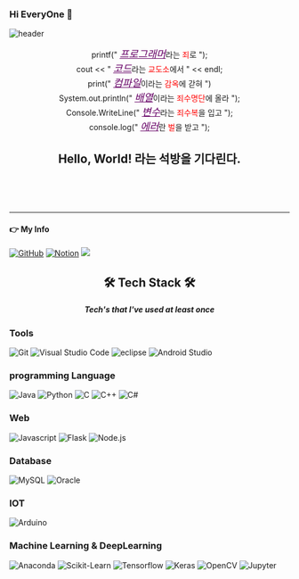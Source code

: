### Hi EveryOne 👋
![header](https://capsule-render.vercel.app/api?type=waving&color=timeGradient&height=300&section=header&text=SeungMin's%20Github&fontSize=90&animation=scaleIn)
<!--
**hongseungmn/hongseungmn** is a ✨ _special_ ✨ repository because its `README.md` (this file) appears on your GitHub profile.

Here are some ideas to get you started:

- 🔭 I’m currently working on ...
- 🌱 I’m currently learning ...
- 👯 I’m looking to collaborate on ...
- 🤔 I’m looking for help with ...
- 💬 Ask me about ...
- 📫 How to reach me: ...
- 😄 Pronouns: ...
- ⚡ Fun fact: ...
-->

<style>
  #value1 {
  color:#660066;
  font-size:18px;
  text-decoration:underline;
  font-style:Italic;
  }
  #value2 {
  color:red;
  }
</style>
<p align="center">
  printf(" <span id = "value1">프로그래머</span>라는 
  <span id ="value2">죄</span>로 ");<br> cout << " <span id ="value1">코드</span>라는 
  <span id ="value2">교도소</span>에서 " << endl;<br>
  print(" <span id ="value1">컴파일</span>이라는 <span id ="value2">감옥</span>에 갇혀 ")<br>
  System.out.println(" <span id ="value1">배열</span>이라는 <span id ="value2">죄수명단</span>에 올라 ");<br>
  Console.WriteLine(" <span id ="value1">변수</span>라는 <span id ="value2">죄수복</span>을 입고 ");<br>
  console.log(" <span id ="value1">에러</span>란 <span id ="value2">벌</span>을 받고 ");<br>
  <h2 align="center">Hello, World! 라는 석방을 기다린다.</h2><br><br><br>
</p>


<hr>
<h4>👉 My Info</h4>
<a href = "https://github.com/hisumin46"><img alt="GitHub" src ="https://img.shields.io/badge/GitHub-181717.svg?&style=flat-square&logo=GitHub&logoColor=white"/></a> <a href = "https://flaxen-fruitadens-6ff.notion.site/AI-f8c98596893d4064bb299c95878e92b5"><img alt="Notion" src ="https://img.shields.io/badge/Notion-white.svg?&style=flat-square&logo=Notion&logoColor=black"/></a> <a href="[mailto:https://www.notion.so/AI-f8c98596893d4064bb299c95878e92b5]"> <img src="https://img.shields.io/badge/sem50000@naver.com-green?style=flat-square&logo=Naver&logoColor=white&link=mailto:sem50000@naver.com"></a>





<h2 align="center">🛠 Tech Stack 🛠</h2>
<h5 align="center">Tech's that I've used at least once</h5>

<h3> Tools</h3>
<p><img  alt="Git" src ="https://img.shields.io/badge/Git-F05032.svg?&style=flat-square&logo=Git&logoColor=white"/> <img  alt="Visual Studio Code" src ="https://img.shields.io/badge/VScode-007ACC.svg?&style=flat-square&logo=Visual Studio Code&logoColor=white"/> <img  alt="eclipse" src ="https://img.shields.io/badge/Eclipse IDE-2C2255.svg?&style=flat-square&logo=eclipse&logoColor=white"/> <img  alt="Android Studio" src ="https://img.shields.io/badge/Android Studio-3DDC84.svg?&style=flat-square&logo=Android Studio&logoColor=white"/> </p>

<h3>programming Language</h3>
<p> <img  alt="Java" src ="https://img.shields.io/badge/Java-607078.svg?&style=flat-square&logo=Java&logoColor=white"/> <img  alt="Python" src ="https://img.shields.io/badge/Python-3776AB.svg?&style=flat-square&logo=Python&logoColor=white"/> <img  alt="C" src ="https://img.shields.io/badge/C-A8B9CC.svg?&style=flat-square&logo=C&logoColor=white"/> <img  alt="C++" src ="https://img.shields.io/badge/C++-00599C.svg?&style=flat-square&logo=C++&logoColor=white"/> <img  alt="C#" src ="https://img.shields.io/badge/C Sharp-239120.svg?&style=flat-square&logo=C#&logoColor=white"/></p>

<h3> Web </h3>
<p><img  alt="Javascript" src ="https://img.shields.io/badge/Javascript-F7DF1E.svg?&style=flat-square&logo=Javascript&logoColor=white"/> <img  alt="Flask" src ="https://img.shields.io/badge/Flask-000000.svg?&style=flat-square&logo=Flask&logoColor=white"/> <img  alt="Node.js" src ="https://img.shields.io/badge/Node.js-339933.svg?&style=flat-square&logo=Node.js&logoColor=white"/> </p>

<h3> Database </h3>
<p><img  alt="MySQL" src ="https://img.shields.io/badge/Mysql-4479A1.svg?&style=flat-square&logo=MySQL&logoColor=white"/> <img  alt="Oracle" src ="https://img.shields.io/badge/Oracle-F80000.svg?&style=flat-square&logo=Oracle&logoColor=white"/> </p>

<h3> IOT </h3>
<p><img  alt="Arduino" src ="https://img.shields.io/badge/Arduino-00979D.svg?&style=flat-square&logo=Arduinos&logoColor=white"/></p>

<h3> Machine Learning & DeepLearning </h3>
<p><img  alt="Anaconda" src ="https://img.shields.io/badge/Anaconda-44A833.svg?&style=flat-square&logo=Anaconda&logoColor=white"/> <img  alt="Scikit-Learn" src ="https://img.shields.io/badge/Scikit-Learn-F7931E.svg?&style=flat-square&logo=Scikit-Learn&logoColor=white"/> <img  alt="Tensorflow" src ="https://img.shields.io/badge/Tensorflow-FF6F00.svg?&style=flat-square&logo=Tensorflow&logoColor=white"/> <img  alt="Keras" src ="https://img.shields.io/badge/Keras-D00000.svg?&style=flat-square&logo=Keras&logoColor=white"/> <img  alt="OpenCV" src ="https://img.shields.io/badge/OpenCV-5C3EE8.svg?&style=flat-square&logo=OpenCV&logoColor=white"/> <img  alt="Jupyter" src ="https://img.shields.io/badge/Jupyter-F37626.svg?&style=flat-square&logo=Jupyter&logoColor=white"/> </p>








